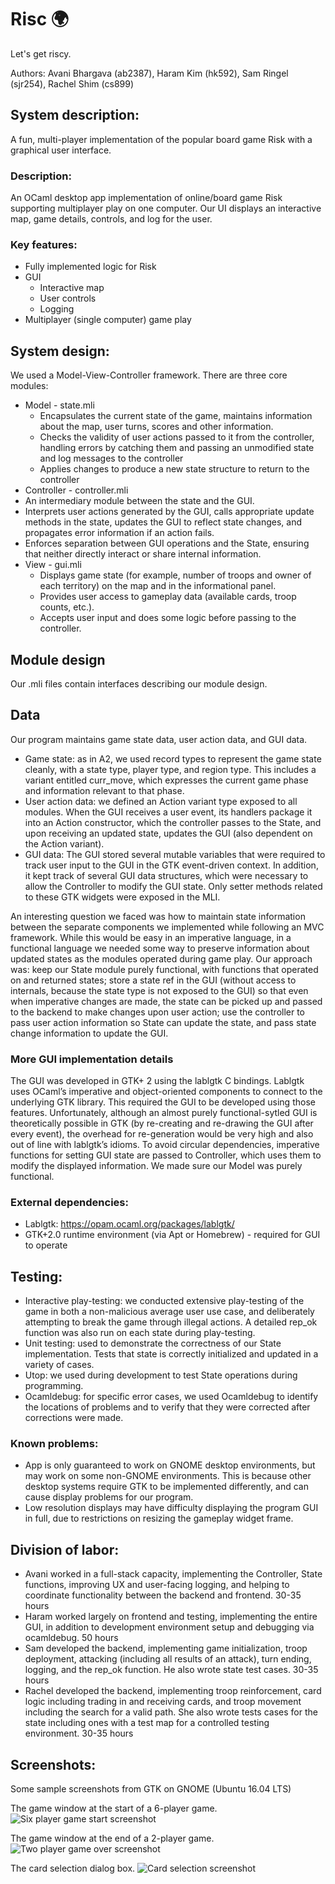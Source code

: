 # Risc :earth_africa:
Let's get riscy.

Authors: Avani Bhargava (ab2387), Haram Kim (hk592), Sam Ringel (sjr254), Rachel Shim (cs899)

## System description:
A fun, multi-player implementation of the popular board game Risk with a graphical user interface.

### Description:
An OCaml desktop app implementation of online/board game Risk supporting multiplayer play on one computer. Our UI displays an interactive map, game details, controls, and log for the user.

### Key features:
- Fully implemented logic for Risk
- GUI
  - Interactive map
  - User controls
  - Logging
- Multiplayer (single computer) game play

## System design:
We used a Model-View-Controller framework. There are three core modules:
- Model - state.mli
  - Encapsulates the current state of the game, maintains information about the map, user turns, scores and other information.
  - Checks the validity of user actions passed to it from the controller, handling errors by catching them and passing an unmodified state and log messages to the controller
  - Applies changes to produce a new state structure to return to the controller
-  Controller - controller.mli
  - An intermediary module between the state and the GUI.
  - Interprets user actions generated by the GUI, calls appropriate update methods in the state, updates the GUI to reflect state changes, and propagates error information if an action fails.
  - Enforces separation between GUI operations and the State, ensuring that neither directly interact or share internal information.
- View - gui.mli
  - Displays game state (for example, number of troops and owner of each territory) on the map and in the informational panel.
  - Provides user access to gameplay data (available cards, troop counts, etc.).
  - Accepts user input and does some logic before passing to the controller.

## Module design
Our .mli files contain interfaces describing our module design.

## Data
Our program maintains game state data, user action data, and GUI data.

- Game state: as in A2, we used record types to represent the game state cleanly, with a state type, player type, and region type. This includes a variant entitled curr_move, which expresses the current game phase and information relevant to that phase.
- User action data: we defined an Action variant type exposed to all modules. When the GUI receives a user event, its handlers package it into an Action constructor, which the controller passes to the State, and upon receiving an updated state, updates the GUI (also dependent on the Action variant).
- GUI data: The GUI stored several mutable variables that were required to track user input to the GUI in the GTK event-driven context. In addition, it kept track of several GUI data structures, which were necessary to allow the Controller to modify the GUI state. Only setter methods related to these GTK widgets were exposed in the MLI.

An interesting question we faced was how to maintain state information between the separate components we implemented while following an MVC framework. While this would be easy in an imperative language, in a functional language we needed some way to preserve information about updated states as the modules operated during game play. Our approach was: keep our State module purely functional, with functions that operated on and returned states; store a state ref in the GUI (without access to internals, because the state type is not exposed to the GUI) so that even when imperative changes are made, the state can be picked up and passed to the backend to make changes upon user action; use the controller to pass user action information so State can update the state, and pass state change information to update the GUI.

### More GUI implementation details
The GUI was developed in GTK+ 2 using the lablgtk C bindings.
Lablgtk uses OCaml’s imperative and object-oriented components to connect to the underlying GTK library. This required the GUI to be developed using those features. Unfortunately, although an almost purely functional-sytled GUI is theoretically possible in GTK (by re-creating and re-drawing the GUI after every event), the overhead for re-generation would be very high and also out of line with lablgtk’s idioms.
To avoid circular dependencies, imperative functions for setting GUI state are passed to Controller, which uses them to modify the displayed information. We made sure our Model was purely functional.


### External dependencies:
- Lablgtk: https://opam.ocaml.org/packages/lablgtk/
- GTK+2.0 runtime environment (via Apt or Homebrew) - required for  GUI to operate

## Testing:
- Interactive play-testing: we conducted extensive play-testing of the game in both a non-malicious average user use case, and deliberately attempting to break the game through illegal actions. A detailed rep_ok function was also run on each state during play-testing.
- Unit testing: used to demonstrate the correctness of our State implementation. Tests that state is correctly initialized and updated in a variety of cases. 
- Utop: we used during development to test State operations during programming.
- Ocamldebug: for specific error cases, we used Ocamldebug to identify the locations of problems and to verify that they were corrected after corrections were made.

### Known problems:
- App is only guaranteed to work on GNOME desktop environments, but may work  on some non-GNOME environments. This is because other desktop systems require GTK to be implemented differently, and can cause display problems for our program.
- Low resolution displays may have difficulty displaying the program GUI in full, due to restrictions on resizing the gameplay widget frame.

## Division of labor:
- Avani worked in a full-stack capacity, implementing the Controller, State functions, improving UX and user-facing logging, and helping to coordinate functionality between the backend and frontend. 30-35 hours
- Haram worked largely on frontend and testing, implementing the entire GUI, in addition to development environment setup and debugging via ocamldebug. 50 hours
- Sam developed the backend, implementing game initialization, troop deployment, attacking (including all results of an attack), turn ending, logging, and the rep_ok function. He also wrote state test cases. 30-35 hours
- Rachel developed the backend, implementing troop reinforcement, card logic including trading in and receiving cards, and troop movement including the search for a valid path. She also wrote tests cases for the state including ones with a test map for a controlled testing environment. 30-35 hours

## Screenshots:
Some sample screenshots from GTK on GNOME (Ubuntu 16.04 LTS)

The game window at the start of a 6-player game.
![Six player game start screenshot](screenshots/6_player.png?raw=true)

The game window at the end of a 2-player game.
![Two player game over screenshot](screenshots/game_over.png?raw=true)


The card selection dialog box.
![Card selection screenshot](screenshots/card_sel.png?raw=true)
